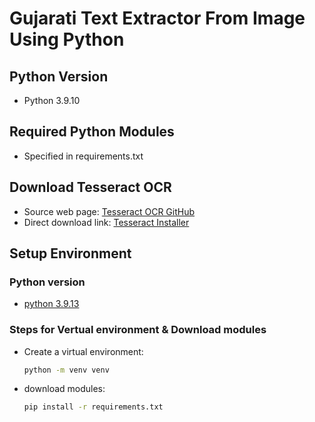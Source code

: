 # Gujarati Text Extractor From Image Using Python

## Python Version
- Python 3.9.10

## Required Python Modules
- Specified in requirements.txt

## Download Tesseract OCR
- Source web page: [Tesseract OCR GitHub](https://github.com/UB-Mannheim/tesseract/wiki)
- Direct download link: [Tesseract Installer](https://digi.bib.uni-mannheim.de/tesseract/tesseract-ocr-w64-setup-5.3.1.20230401.exe)


## Setup Environment

### Python version
- [python 3.9.13](https://www.python.org/downloads/release/python-3913/) 

### Steps for Vertual environment & Download modules
- Create a virtual environment:
  ```bash
  python -m venv venv
  ```
  
- download modules:
  ```bash
  pip install -r requirements.txt
